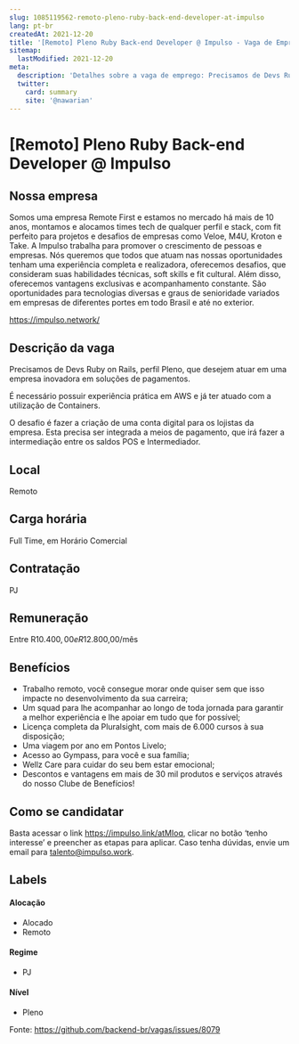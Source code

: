 ```yaml
---
slug: 1085119562-remoto-pleno-ruby-back-end-developer-at-impulso
lang: pt-br
createdAt: 2021-12-20
title: '[Remoto] Pleno Ruby Back-end Developer @ Impulso - Vaga de Emprego'
sitemap:
  lastModified: 2021-12-20
meta:
  description: 'Detalhes sobre a vaga de emprego: Precisamos de Devs Ruby on Rails, perfil Pleno, que desejem atuar em uma empresa inovadora em soluções de pagamentos. É necessário possuir experiência prática em AWS e já ter atuado com a utilização de Containers. O desafio é fazer a criação de uma conta digital para os lojistas da empresa. Esta precisa ser integrada a meios de pagamento, que irá fazer a intermediação entre os saldos POS e Intermediador.'
  twitter:
    card: summary
    site: '@nawarian'
---
```


# [Remoto] Pleno Ruby Back-end Developer @ Impulso

## Nossa empresa

Somos uma empresa Remote First e estamos no mercado há mais de 10 anos, montamos e alocamos times tech de qualquer perfil e stack, com fit perfeito para projetos e desafios de empresas como Veloe, M4U, Kroton e Take. A Impulso trabalha para promover o crescimento de pessoas e empresas. Nós queremos que todos que atuam nas nossas oportunidades tenham uma experiência completa e realizadora, oferecemos desafios, que consideram suas habilidades técnicas, soft skills e fit cultural. Além disso, oferecemos vantagens exclusivas e acompanhamento constante. São oportunidades para tecnologias diversas e graus de senioridade variados em empresas de diferentes portes em todo Brasil e até no exterior.

https://impulso.network/

## Descrição da vaga

Precisamos de Devs Ruby on Rails, perfil Pleno, que desejem atuar em uma empresa inovadora em soluções de pagamentos.

É necessário possuir experiência prática em  AWS e já ter atuado com a utilização de Containers.

O desafio é fazer a criação de uma conta digital para os lojistas da empresa. Esta precisa ser integrada a meios de pagamento, que irá fazer a intermediação entre os saldos POS e Intermediador.

## Local

Remoto

## Carga horária

Full Time, em Horário Comercial

## Contratação

PJ 

## Remuneração

Entre R$10.400,00 e R$12.800,00/mês

## Benefícios

- Trabalho remoto, você consegue morar onde quiser sem que isso impacte no desenvolvimento da sua carreira; 
- Um squad para lhe acompanhar ao longo de toda jornada para garantir a melhor experiência e lhe apoiar em tudo que for possível; 
- Licença completa da Pluralsight, com mais de 6.000 cursos à sua disposição; 
- Uma viagem por ano em Pontos Livelo; 
- Acesso ao Gympass, para você e sua família; 
- Wellz Care para cuidar do seu bem estar emocional; 
-  Descontos e vantagens em mais de 30 mil produtos e serviços através do nosso Clube de Benefícios!

## Como se candidatar

Basta acessar o link https://impulso.link/atMIoq, clicar no botão ‘tenho interesse’ e preencher as etapas para aplicar. Caso tenha dúvidas, envie um email para talento@impulso.work.

## Labels
<!-- retire os labels que não fazem sentido à vaga -->

#### Alocação
- Alocado
- Remoto

#### Regime

- PJ

#### Nível

- Pleno





Fonte: https://github.com/backend-br/vagas/issues/8079